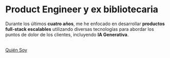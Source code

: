 # Product Engineer y ex bibliotecaria

Durante los últimos **cuatro años**, me he enfocado en desarrollar **productos full-stack escalables** utilizando diversas tecnologías para abordar los puntos de dolor de los clientes, incluyendo **IA Generativa**.

<br />
<a href="/es/about" class="py-1 px-2">Quién Soy</a>

